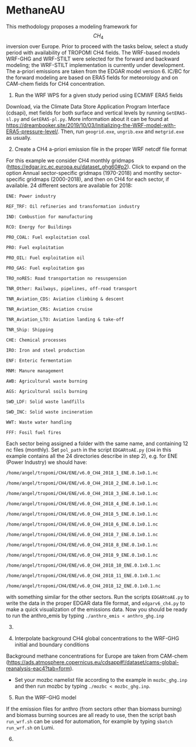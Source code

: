 # MethaneAU
This methodology proposes a modeling framework for $$CH_4$$ inversion over Europe. Prior to proceed with the tasks below, select a study period with availability of TROPOMI CH4 fields. The WRF-based models WRF-GHG and WRF-STILT were selected for the forward and backward modeling; the WRF-STILT implementation is currently under development. The a-priori emissions are taken from the EDGAR model version 6. IC/BC for the forward modeling are based on ERA5 fields for meteorology and on CAM-chem fields for CH4 concentration.

1. Run the WRF WPS for a given study period using ECMWF ERA5 fields

Download, via the Climate Data Store Application Program Interface (cdsapi), met fields for both surface and vertical levels by running ``GetERA5-sl.py`` and ``GetERA5-pl.py``. More information about it can be found at https://dreambooker.site/2019/10/03/Initializing-the-WRF-model-with-ERA5-pressure-level/. Then, run ``geogrid.exe``, ``ungrib.exe`` and ``metgrid.exe`` as usually.

2. Create a CH4 a-priori emission file in the proper WRF netcdf file format

For this example we consider CH4 monthly gridmaps (https://edgar.jrc.ec.europa.eu/dataset_ghg60#p2). Click to expand on the option Annual sector-specific gridmaps (1970-2018) and montlhy  sector-specific gridmaps (2000-2018), and then on CH4 for each sector, if available. 24 different sectors are available for 2018: 

    ENE: Power industry
    
    REF_TRF: Oil refineries and transformation industry
    
    IND: Combustion for manufacturing
    
    RCO: Energy for Buildings
    
    PRO_COAL: Fuel exploitation coal
    
    PRO: Fuel exploitation
    
    PRO_OIL: Fuel exploitation oil
    
    PRO_GAS: Fuel exploitation gas
    
    TRO_noRES: Road transportation no resuspension
    
    TNR_Other: Railways, pipelines, off-road transport
    
    TNR_Aviation_CDS: Aviation climbing & descent
    
    TNR_Aviation_CRS: Aviation cruise
    
    TNR_Aviation_LTO: Aviation landing & take-off 
    
    TNR_Ship: Shipping
    
    CHE: Chemical processes
    
    IRO: Iron and steel production
    
    ENF: Enteric fermentation
    
    MNM: Manure management
    
    AWB: Agricultural waste burning
    
    AGS: Agricultural soils burning
    
    SWD_LDF: Solid waste landfills
    
    SWD_INC: Solid waste incineration
    
    WWT: Waste water handling
    
    FFF: Fosil fuel fires

Each sector being assigned a folder with the same name, and containing 12 nc files (monthly). Set ``pol_path`` in the script ``EDGARtoAE.py`` 
(``CH4`` in this example contains all the 24 directories describe in step 2), e.g. for ENE (Power Industry) we should have:

    /home/angel/tropomi/CH4/ENE/v6.0_CH4_2018_1_ENE.0.1x0.1.nc

    /home/angel/tropomi/CH4/ENE/v6.0_CH4_2018_2_ENE.0.1x0.1.nc
    
    /home/angel/tropomi/CH4/ENE/v6.0_CH4_2018_3_ENE.0.1x0.1.nc
    
    /home/angel/tropomi/CH4/ENE/v6.0_CH4_2018_4_ENE.0.1x0.1.nc
    
    /home/angel/tropomi/CH4/ENE/v6.0_CH4_2018_5_ENE.0.1x0.1.nc
    
    /home/angel/tropomi/CH4/ENE/v6.0_CH4_2018_6_ENE.0.1x0.1.nc
    
    /home/angel/tropomi/CH4/ENE/v6.0_CH4_2018_7_ENE.0.1x0.1.nc
    
    /home/angel/tropomi/CH4/ENE/v6.0_CH4_2018_8_ENE.0.1x0.1.nc
    
    /home/angel/tropomi/CH4/ENE/v6.0_CH4_2018_9_ENE.0.1x0.1.nc
    
    /home/angel/tropomi/CH4/ENE/v6.0_CH4_2018_10_ENE.0.1x0.1.nc
    
    /home/angel/tropomi/CH4/ENE/v6.0_CH4_2018_11_ENE.0.1x0.1.nc
    
    /home/angel/tropomi/CH4/ENE/v6.0_CH4_2018_12_ENE.0.1x0.1.nc

with something similar for the other sectors. Run the scripts ``EDGARtoAE.py`` to write the data in the proper EDGAR data file format, and ``edgarv6_ch4.py`` to make a quick visualization of the emissions data. Now you should be ready to run the anthro_emis by typing ``./anthro_emis < anthro_ghg.inp``

3. 

4. Interpolate background CH4 global concentrations to the WRF-GHG initial and boundary conditions 

Background methane concentrations for Europe are taken from CAM-chem (https://ads.atmosphere.copernicus.eu/cdsapp#!/dataset/cams-global-reanalysis-eac4?tab=form).

- Set your mozbc namelist file according to the example in ``mozbc_ghg.inp`` and then run mozbc by typing ``./mozbc < mozbc_ghg.inp``.

5. Run the WRF-GHG model 

If the emission files for anthro (from sectors other than biomass burning) and biomass burning sources are all ready to use, then the script bash ``run_wrf.sh`` can be used for automation, for example by typing ``sbatch run_wrf.sh`` on Lumi.

6. 
